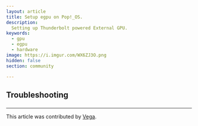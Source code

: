 ```yaml
---
layout: article
title: Setup egpu on Pop!_OS.
description:
  Setting up Thunderbolt powered External GPU.
keywords:
  - gpu
  - egpu
  - hardware
image: https://i.imgur.com/WX6ZJ3O.png
hidden: false
section: community

---
```


### 

## Troubleshooting

### 

---

This article was contributed by [Vega](https://github.com/smth-0).
